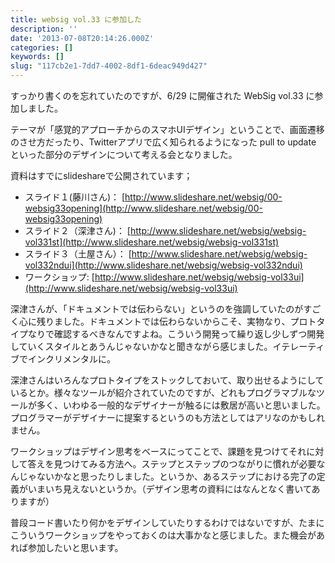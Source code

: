 ```yaml
---
title: websig vol.33 に参加した
description: ''
date: '2013-07-08T20:14:26.000Z'
categories: []
keywords: []
slug: "117cb2e1-7dd7-4002-8df1-6deac949d427"
---
```

すっかり書くのを忘れていたのですが、6/29 に開催された WebSig vol.33 に参加しました。

テーマが「感覚的アプローチからのスマホUIデザイン」ということで、画面遷移のさせ方だったり、Twitterアプリで広く知られるようになった pull to update といった部分のデザインについて考える会となりました。

資料はすでにslideshareで公開されています；

*   スライド１(藤川さん)： [http://www.slideshare.net/websig/00-websig33opening](http://www.slideshare.net/websig/00-websig33opening)
*   スライド２（深津さん)： [http://www.slideshare.net/websig/websig-vol331st](http://www.slideshare.net/websig/websig-vol331st)
*   スライド３（土屋さん）： [http://www.slideshare.net/websig/websig-vol332ndui](http://www.slideshare.net/websig/websig-vol332ndui)
*   ワークショップ: [http://www.slideshare.net/websig/websig-vol33ui](http://www.slideshare.net/websig/websig-vol33ui)

深津さんが、「ドキュメントでは伝わらない」というのを強調していたのがすごく心に残りました。ドキュメントでは伝わらないからこそ、実物なり、プロトタイプなりで確認するべきなんですよね。こういう開発って繰り返し少しずつ開発していくスタイルとあうんじゃないかなと聞きながら感じました。イテレーティブでインクリメンタルに。  
  
深津さんはいろんなプロトタイプをストックしておいて、取り出せるようにしているとか。様々なツールが紹介されていたのですが、どれもプログラマブルなツールが多く、いわゆる一般的なデザイナーが触るには敷居が高いと思いました。プログラマーがデザイナーに提案するというのも方法としてはアリなのかもしれません。

ワークショップはデザイン思考をベースにってことで、課題を見つけてそれに対して答えを見つけてみる方法へ。ステップとステップのつながりに慣れが必要なんじゃないかなと思ったりしました。というか、あるステップにおける完了の定義がいまいち見えないというか。（デザイン思考の資料にはなんとなく書いてありますが）

普段コード書いたり何かをデザインしていたりするわけではないですが、たまにこういうワークショップをやっておくのは大事かなと感じました。また機会があれば参加したいと思います。